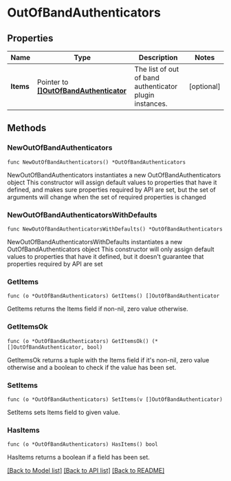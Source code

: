 # OutOfBandAuthenticators

## Properties

Name | Type | Description | Notes
------------ | ------------- | ------------- | -------------
**Items** | Pointer to [**[]OutOfBandAuthenticator**](OutOfBandAuthenticator.md) | The list of out of band authenticator plugin instances. | [optional] 

## Methods

### NewOutOfBandAuthenticators

`func NewOutOfBandAuthenticators() *OutOfBandAuthenticators`

NewOutOfBandAuthenticators instantiates a new OutOfBandAuthenticators object
This constructor will assign default values to properties that have it defined,
and makes sure properties required by API are set, but the set of arguments
will change when the set of required properties is changed

### NewOutOfBandAuthenticatorsWithDefaults

`func NewOutOfBandAuthenticatorsWithDefaults() *OutOfBandAuthenticators`

NewOutOfBandAuthenticatorsWithDefaults instantiates a new OutOfBandAuthenticators object
This constructor will only assign default values to properties that have it defined,
but it doesn't guarantee that properties required by API are set

### GetItems

`func (o *OutOfBandAuthenticators) GetItems() []OutOfBandAuthenticator`

GetItems returns the Items field if non-nil, zero value otherwise.

### GetItemsOk

`func (o *OutOfBandAuthenticators) GetItemsOk() (*[]OutOfBandAuthenticator, bool)`

GetItemsOk returns a tuple with the Items field if it's non-nil, zero value otherwise
and a boolean to check if the value has been set.

### SetItems

`func (o *OutOfBandAuthenticators) SetItems(v []OutOfBandAuthenticator)`

SetItems sets Items field to given value.

### HasItems

`func (o *OutOfBandAuthenticators) HasItems() bool`

HasItems returns a boolean if a field has been set.


[[Back to Model list]](../README.md#documentation-for-models) [[Back to API list]](../README.md#documentation-for-api-endpoints) [[Back to README]](../README.md)


